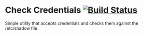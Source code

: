 # Check Credentials [![Build Status](https://secure.travis-ci.org/drfeelngood/check_credentials.png)](http://travis-ci.org/drfeelngood/check_credentials)

Simple utility that accepts credentials and checks them against the /etc/shadow
file.
